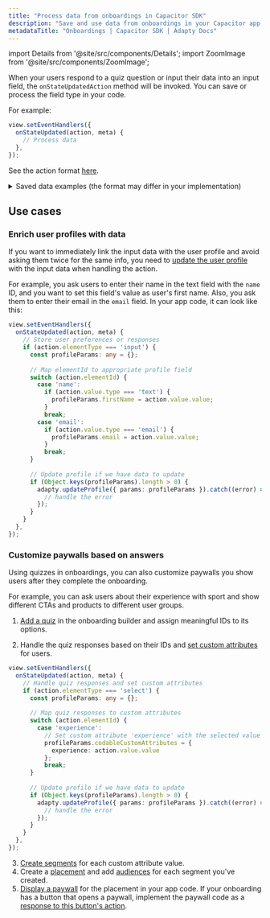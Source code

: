 ```yaml
---
title: "Process data from onboardings in Capacitor SDK"
description: "Save and use data from onboardings in your Capacitor app with Adapty SDK."
metadataTitle: "Onboardings | Capacitor SDK | Adapty Docs"
---
```

import Details from '@site/src/components/Details';
import ZoomImage from '@site/src/components/ZoomImage';

When your users respond to a quiz question or input their data into an input field, the `onStateUpdatedAction` method will be invoked. You can save or process the field type in your code.

For example:

```typescript
view.setEventHandlers({
  onStateUpdated(action, meta) {
    // Process data
  },
});
```

See the action format [here](https://capacitor.adapty.io/types/onboardingstateupdatedaction).

<Details>
<summary>Saved data examples (the format may differ in your implementation)</summary>

```javascript
// Example of a saved select action
{
    "elementId": "preference_selector",
    "meta": {
        "onboardingId": "onboarding_123",
        "screenClientId": "preferences_screen",
        "screenIndex": 1,
        "screensTotal": 3
    },
    "params": {
        "type": "select",
        "value": {
            "id": "option_1",
            "value": "premium",
            "label": "Premium Plan"
        }
    }
}

// Example of a saved multi-select action
{
    "elementId": "interests_selector",
    "meta": {
        "onboardingId": "onboarding_123",
        "screenClientId": "interests_screen",
        "screenIndex": 2,
        "screensTotal": 3
    },
    "params": {
        "type": "multiSelect",
        "value": [
            {
                "id": "interest_1",
                "value": "sports",
                "label": "Sports"
            },
            {
                "id": "interest_2",
                "value": "music",
                "label": "Music"
            }
        ]
    }
}

// Example of a saved input action
{
    "elementId": "name_input",
    "meta": {
        "onboardingId": "onboarding_123",
        "screenClientId": "profile_screen",
        "screenIndex": 0,
        "screensTotal": 3
    },
    "params": {
        "type": "input",
        "value": {
            "type": "text",
            "value": "John Doe"
        }
    }
}

// Example of a saved date picker action
{
    "elementId": "birthday_picker",
    "meta": {
        "onboardingId": "onboarding_123",
        "screenClientId": "profile_screen",
        "screenIndex": 0,
        "screensTotal": 3
    },
"params": {
    "type": "datePicker",
    "value": {
        "day": 15,
        "month": 6,
        "year": 1990
        }
    }
}
```
</Details>

## Use cases

### Enrich user profiles with data

If you want to immediately link the input data with the user profile and avoid asking them twice for the same info, you need to [update the user profile](capacitor-setting-user-attributes.md) with the input data when handling the action.

For example, you ask users to enter their name in the text field with the `name` ID, and you want to set this field's value as user's first name. Also, you ask them to enter their email in the `email` field. In your app code, it can look like this:

```typescript showLineNumbers
view.setEventHandlers({
  onStateUpdated(action, meta) {
    // Store user preferences or responses
    if (action.elementType === 'input') {
      const profileParams: any = {};
      
      // Map elementId to appropriate profile field
      switch (action.elementId) {
        case 'name':
          if (action.value.type === 'text') {
            profileParams.firstName = action.value.value;
          }
          break;
        case 'email':
          if (action.value.type === 'email') {
            profileParams.email = action.value.value;
          }
          break;
      }
      
      // Update profile if we have data to update
      if (Object.keys(profileParams).length > 0) {
        adapty.updateProfile({ params: profileParams }).catch((error) => {
          // handle the error
        });
      }
    }
  },
});
```

### Customize paywalls based on answers

Using quizzes in onboardings, you can also customize paywalls you show users after they complete the onboarding.

For example, you can ask users about their experience with sport and show different CTAs and products to different user groups.

1. [Add a quiz](onboarding-quizzes.md) in the onboarding builder and assign meaningful IDs to its options.

<ZoomImage id="experience.webp" />

2. Handle the quiz responses based on their IDs and [set custom attributes](capacitor-setting-user-attributes.md) for users.

```typescript showLineNumbers
view.setEventHandlers({
  onStateUpdated(action, meta) {
    // Handle quiz responses and set custom attributes
    if (action.elementType === 'select') {
      const profileParams: any = {};
      
      // Map quiz responses to custom attributes
      switch (action.elementId) {
        case 'experience':
          // Set custom attribute 'experience' with the selected value (beginner, amateur, pro)
          profileParams.codableCustomAttributes = {
            experience: action.value.value
          };
          break;
      }
      
      // Update profile if we have data to update
      if (Object.keys(profileParams).length > 0) {
        adapty.updateProfile({ params: profileParams }).catch((error) => {
          // handle the error
        });
      }
    }
  },
});
```

3. [Create segments](segments.md) for each custom attribute value.
4. Create a [placement](placements.md) and add [audiences](audience.md) for each segment you've created.
5. [Display a paywall](capacitor-paywalls.md) for the placement in your app code. If your onboarding has a button that opens a paywall, implement the paywall code as a [response to this button's action](capacitor-handling-onboarding-events#opening-a-paywall).